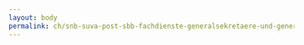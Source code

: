 ```yaml
---
layout: body
permalink: ch/snb-suva-post-sbb-fachdienste-generalsekretaere-und-generalsekretaerinnen-der-departemente-eidgenoessisches-finanzdepartement/
---
```


